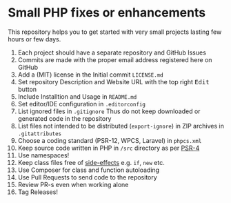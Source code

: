 # Small PHP fixes or enhancements

This repository helps you to get started with very small projects
lasting few hours or few days.

1. Each project should have a separate repository and GitHub Issues
1. Commits are made with the proper email address registered here on GitHub
1. Add a (MIT) license in the Initial commit `LICENSE.md`
1. Set repository Description and Website URL
   with the top right <kbd>Edit</kbd> button
1. Include Installtion and Usage in `README.md`
1. Set editor/IDE configuration in `.editorconfig`
1. List ignored files in `.gitignore`
   Thus do not keep downloaded or generated code in the repository
1. List files not intended to be distributed (`export-ignore`) in ZIP archives in `.gitattributes`
1. Choose a coding standard (PSR-12, WPCS, Laravel) in `phpcs.xml`
1. Keep source code written in PHP in `/src` directory
   as per [PSR-4](https://www.php-fig.org/psr/psr-4/)
1. Use namespaces!
1. Keep class files free of [side-effects](https://www.php-fig.org/psr/psr-1/#23-side-effects)
   e.g. `if`, `new` etc.
1. Use Composer for class and function autoloading
1. Use Pull Requests to send code to the repository
1. Review PR-s even when working alone
1. Tag Releases!
